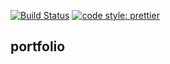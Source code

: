 [![Build Status](https://travis-ci.org/bntms/portfolio.svg?branch=master)](https://travis-ci.org/bntms/portfolio)
[![code style: prettier](https://img.shields.io/badge/code_style-prettier-ff69b4.svg?style=flat-square)](https://github.com/prettier/prettier)
## portfolio
